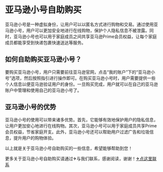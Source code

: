 # 亚马逊小号自助购买

亚马逊小号是一种虚拟身份，让用户可以以匿名方式进行购物和交易。通过使用亚马逊小号，用户可以更加安全地进行在线购物，保护个人隐私信息不被泄露。同时，亚马逊小号也可以用于家庭成员之间共享亚马逊Prime会员权益，让每个家庭成员都能享受到快递包裹快速送达等服务。

## 如何自助购买亚马逊小号？

要购买亚马逊小号，用户只需要前往亚马逊官网，点击“我的账户”下的“亚马逊小号”选项，然后按照指引进行操作即可。在购买亚马逊小号时，用户需要提供一些个人信息以便亚马逊验证用户的身份。一旦购买完成，用户就可以在自己的亚马逊账户中管理和使用自己的亚马逊小号了。

## 亚马逊小号的优势

亚马逊小号的使用可以带来诸多优势。首先，它能够有效地保护用户的隐私信息，让用户更加安心地进行在线购物。其次，亚马逊小号可以用于家庭成员共享Prime会员权益，节省家庭开支。此外，亚马逊小号还可以帮助用户过滤广告和垃圾信息，提升用户的购物体验。

以上就是关于亚马逊小号自助购买的一些信息，希望能够帮助到您！

更多关于亚马逊小号自助购买请通过✈与我们联系，感谢阅读，谢谢！[✈点这里联系](https://sms.k02.cc)